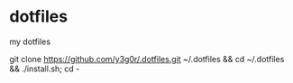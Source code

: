 # dotfiles
my dotfiles

git clone https://github.com/y3g0r/.dotfiles.git ~/.dotfiles && cd ~/.dotfiles && ./install.sh; cd -

